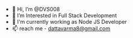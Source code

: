 - 👋 Hi, I’m @DVS008
- 👀 I’m Interested in Full Stack Development
- 🌱 I'm currently working as Node JS Developer
- 📫 reach me - dattavarma8@gmail.com

<!---
DVS008/DVS008 is a ✨ special ✨ repository because its `README.md` (this file) appears on your GitHub profile.
You can click the Preview link to take a look at your changes.
--->
